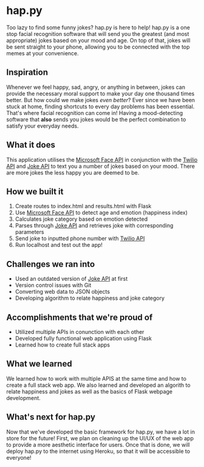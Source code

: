 # hap.py
Too lazy to find some funny jokes? hap.py is here to help! hap.py is a one stop facial recognition software that will send you the greatest (and most appropriate) jokes based on your mood and age. On top of that, jokes will be sent straight to your phone, allowing you to be connected with the top memes at your convenience. 

## Inspiration
Whenever we feel happy, sad, angry, or anything in between, jokes can provide the necessary moral support to make your day one thousand times better. But how could we make jokes *even better*? Ever since we have been stuck at home, finding shortcuts to every day problems has been essential. That's where facial recognition can come in! Having a mood-detecting software that **also** sends you jokes would be the perfect combination to satisfy your everyday needs.

## What it does
This application utilises the [Microsoft Face API](https://azure.microsoft.com/en-us/services/cognitive-services/face/) in conjunction with the [Twilio API](http://twilio.com/) and [Joke API](https://rapidapi.com/Sv443/api/jokeapi-v2?endpoint=apiendpoint_e5399e8c-6633-4c02-8063-42e2dd17e9fe) to text you a number of jokes based on your mood. There are more jokes the less happy you are deemed to be. 

## How we built it
1. Create routes to index.html and results.html with Flask
2. Use [Microsoft Face API](https://azure.microsoft.com/en-us/services/cognitive-services/face/) to detect age and emotion (happiness index)
3. Calculates joke category based on emotion detected
4. Parses through [Joke API](https://rapidapi.com/Sv443/api/jokeapi-v2?endpoint=apiendpoint_e5399e8c-6633-4c02-8063-42e2dd17e9fe) and retrieves joke with corresponding parameters
5. Send joke to inputted phone number with [Twilio API](http://twilio.com/)
6. Run localhost and test out the app!

## Challenges we ran into
- Used an outdated version of [Joke API](https://rapidapi.com/Sv443/api/jokeapi-v2?endpoint=apiendpoint_e5399e8c-6633-4c02-8063-42e2dd17e9fe) at first
- Version control issues with Git
- Converting web data to JSON objects
- Developing algorithm to relate happiness and joke category

## Accomplishments that we're proud of
- Utilized multiple APIs in conunction with each other
- Developed fully functional web application using Flask
- Learned how to create full stack apps

## What we learned
We learned how to work with multiple APIS at the same time and how to create a full stack web app. We also learned and developed an algorith to relate happiness and jokes as well as the basics of Flask webpage development.  


## What's next for hap.py
Now that we've developed the basic framework for hap.py, we have a lot in store for the future! First, we plan on cleaning up the UI/UX of the web app to provide a more aesthetic interface for users. Once that is done, we will deploy hap.py to the internet using Heroku, so that it will be accessible to everyone!


